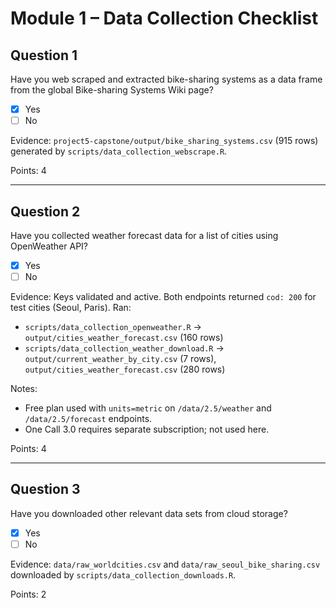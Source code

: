 # Module 1 – Data Collection Checklist

## Question 1
Have you web scraped and extracted bike-sharing systems as a data frame from the global Bike-sharing Systems Wiki page?

- [x] Yes
- [ ] No

Evidence: `project5-capstone/output/bike_sharing_systems.csv` (915 rows) generated by `scripts/data_collection_webscrape.R`.

Points: 4

---

## Question 2
Have you collected weather forecast data for a list of cities using OpenWeather API?

- [x] Yes
- [ ] No

Evidence: Keys validated and active. Both endpoints returned `cod: 200` for test cities (Seoul, Paris). Ran:
- `scripts/data_collection_openweather.R` → `output/cities_weather_forecast.csv` (160 rows)
- `scripts/data_collection_weather_download.R` → `output/current_weather_by_city.csv` (7 rows), `output/cities_weather_forecast.csv` (280 rows)

Notes:
- Free plan used with `units=metric` on `/data/2.5/weather` and `/data/2.5/forecast` endpoints.
- One Call 3.0 requires separate subscription; not used here.

Points: 4

---

## Question 3
Have you downloaded other relevant data sets from cloud storage?

- [x] Yes
- [ ] No

Evidence: `data/raw_worldcities.csv` and `data/raw_seoul_bike_sharing.csv` downloaded by `scripts/data_collection_downloads.R`.

Points: 2